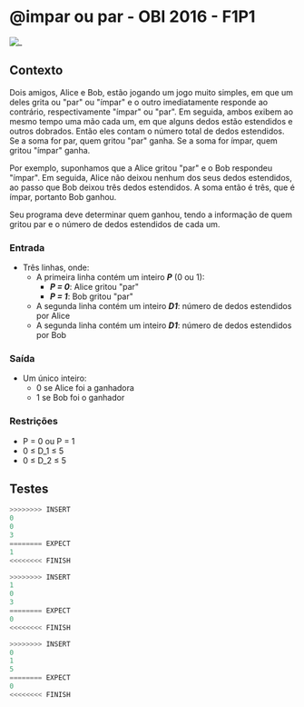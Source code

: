 # @impar ou par - OBI 2016 - F1P1

![_](cover.jpg)

## Contexto

Dois amigos, Alice e Bob, estão jogando um jogo muito simples, em que um deles grita ou "par" ou "ímpar" e o outro imediatamente responde ao contrário, respectivamente "ímpar" ou "par". Em seguida, ambos exibem ao mesmo tempo uma mão cada um, em que alguns dedos estão estendidos e outros dobrados. Então eles contam o número total de dedos estendidos. Se a soma for par, quem gritou "par" ganha. Se a soma for ímpar, quem gritou "ímpar" ganha.

 Por exemplo, suponhamos que a Alice gritou "par" e o Bob respondeu "ímpar". Em seguida, Alice não deixou nenhum dos seus dedos estendidos, ao passo que Bob deixou três dedos estendidos. A soma então é três, que é ímpar, portanto Bob ganhou.

Seu programa deve determinar quem ganhou, tendo a informação de quem gritou par e o número de dedos estendidos de cada um.

### Entrada

- Três linhas, onde:
  - A primeira linha contém um inteiro ***P*** (0 ou 1):
    - ***P = 0***: Alice gritou "par"
    - ***P = 1***: Bob gritou "par"
  - A segunda linha contém um inteiro ***D1***: número de dedos estendidos por Alice
  - A segunda linha contém um inteiro ***D1***: número de dedos estendidos por Bob

### Saída

- Um único inteiro:
  - 0 se Alice foi a ganhadora
  - 1 se Bob foi o ganhador

### Restrições

- P = 0 ou P = 1
- 0 ≤ D\_1 ≤ 5
- 0 ≤ D\_2 ≤ 5

## Testes

``` py
>>>>>>>> INSERT
0
0
3
======== EXPECT
1
<<<<<<<< FINISH
```

```py
>>>>>>>> INSERT
1
0
3
======== EXPECT
0
<<<<<<<< FINISH
```

```py
>>>>>>>> INSERT
0
1
5
======== EXPECT
0
<<<<<<<< FINISH
```
